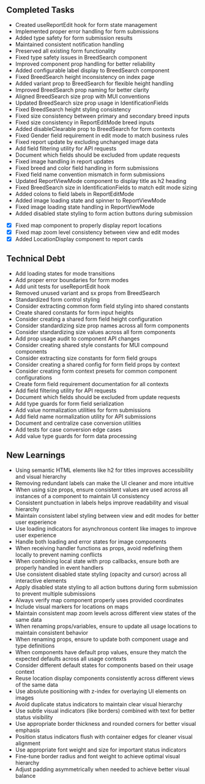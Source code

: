## Completed Tasks
- Created useReportEdit hook for form state management
- Implemented proper error handling for form submissions
- Added type safety for form submission results
- Maintained consistent notification handling
- Preserved all existing form functionality
- Fixed type safety issues in BreedSearch component
- Improved component prop handling for better reliability
- Added configurable label display to BreedSearch component
- Fixed BreedSearch height inconsistency on index page
- Added variant prop to BreedSearch for flexible height handling
- Improved BreedSearch prop naming for better clarity
- Aligned BreedSearch size prop with MUI conventions
- Updated BreedSearch size prop usage in IdentificationFields
- Fixed BreedSearch height styling consistency
- Fixed size consistency between primary and secondary breed inputs
- Fixed size consistency in ReportEditMode breed inputs
- Added disableClearable prop to BreedSearch for form contexts
- Fixed Gender field requirement in edit mode to match business rules
- Fixed report update by excluding unchanged image data
- Add field filtering utility for API requests
- Document which fields should be excluded from update requests
- Fixed image handling in report updates
- Fixed breed and color field handling in form submissions
- Fixed field name convention mismatch in form submissions
- Updated ReportViewMode component to display title as h2 heading
- Fixed BreedSearch size in IdentificationFields to match edit mode sizing
- Added colons to field labels in ReportEditMode
- Added image loading state and spinner to ReportViewMode
- Fixed image loading state handling in ReportViewMode
- Added disabled state styling to form action buttons during submission
- [x] Fixed map component to properly display report locations
- [x] Fixed map zoom level consistency between view and edit modes
- [x] Added LocationDisplay component to report cards

## Technical Debt
- Add loading states for mode transitions
- Add proper error boundaries for form modes
- Add unit tests for useReportEdit hook
- Removed unused variant and sx props from BreedSearch
- Standardized form control styling
- Consider extracting common form field styling into shared constants
- Create shared constants for form input heights
- Consider creating a shared form field height configuration
- Consider standardizing size prop names across all form components
- Consider standardizing size values across all form components
- Add prop usage audit to component API changes
- Consider creating shared style constants for MUI compound components
- Consider extracting size constants for form field groups
- Consider creating a shared config for form field props by context
- Consider creating form context presets for common component configurations
- Create form field requirement documentation for all contexts
- Add field filtering utility for API requests
- Document which fields should be excluded from update requests
- Add type guards for form field serialization
- Add value normalization utilities for form submissions
- Add field name normalization utility for API submissions
- Document and centralize case conversion utilities
- Add tests for case conversion edge cases
- Add value type guards for form data processing

## New Learnings
- Using semantic HTML elements like h2 for titles improves accessibility and visual hierarchy
- Removing redundant labels can make the UI cleaner and more intuitive
- When using size props, ensure consistent values are used across all instances of a component to maintain UI consistency
- Consistent punctuation in labels helps improve readability and visual hierarchy
- Maintain consistent label styling between view and edit modes for better user experience
- Use loading indicators for asynchronous content like images to improve user experience
- Handle both loading and error states for image components
- When receiving handler functions as props, avoid redefining them locally to prevent naming conflicts
- When combining local state with prop callbacks, ensure both are properly handled in event handlers
- Use consistent disabled state styling (opacity and cursor) across all interactive elements
- Apply disabled state styling to all action buttons during form submission to prevent multiple submissions
- Always verify map component properly uses provided coordinates
- Include visual markers for locations on maps
- Maintain consistent map zoom levels across different view states of the same data
- When renaming props/variables, ensure to update all usage locations to maintain consistent behavior
- When renaming props, ensure to update both component usage and type definitions
- When components have default prop values, ensure they match the expected defaults across all usage contexts
- Consider different default states for components based on their usage context
- Reuse location display components consistently across different views of the same data
- Use absolute positioning with z-index for overlaying UI elements on images
- Avoid duplicate status indicators to maintain clear visual hierarchy
- Use subtle visual indicators (like borders) combined with text for better status visibility
- Use appropriate border thickness and rounded corners for better visual emphasis
- Position status indicators flush with container edges for cleaner visual alignment
- Use appropriate font weight and size for important status indicators
- Fine-tune border radius and font weight to achieve optimal visual hierarchy
- Adjust padding asymmetrically when needed to achieve better visual balance

